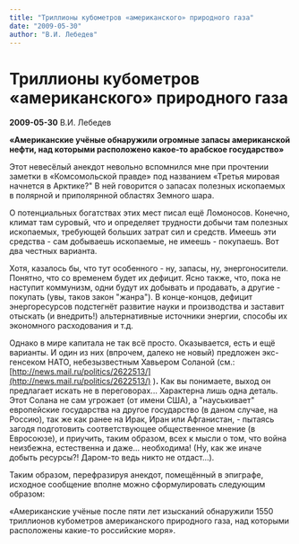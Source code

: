 ```yaml
---
title: "Триллионы кубометров «американского» природного газа"
date: "2009-05-30"
author: "В.И. Лебедев"
---
```


# Триллионы кубометров «американского» природного газа

**2009-05-30** В.И. Лебедев

**«Американские учёные обнаружили огромные запасы американской нефти, над которыми расположено какое-то арабское государство»**

Этот невесёлый анекдот невольно вспомнился мне при прочтении заметки в «Комсомольской правде» под названием «Третья мировая начнется в Арктике?" В ней говорится о запасах полезных ископаемых в полярной и приполярнной областях Земного шара.

О потенциальных богатствах этих мест писал ещё Ломоносов. Конечно, климат там суровый, что и определяет трудности добычи там полезных ископаемых, требующей больших затрат сил и средств. Имеешь эти средства - сам добываешь ископаемые, не имеешь - покупаешь. Вот два честных варианта.

Хотя, казалось бы, что тут особенного - ну, запасы, ну, энергоносители. Понятно, что со временем будет их дефицит. Ясно также, что, пока не наступит коммунизм, одни будут их добывать и продавать, а другие - покупать (увы, таков закон "жанра"). В конце-концов, дефицит энергоресурсов подстегнёт развитие науки и производства и заставит отыскать (и внедрить!) альтернативные источники энергии, способы их экономного расходования и т.д.

Однако в мире капитала не так всё просто. Оказывается, есть и ещё варианты. И один из них (впрочем, далеко не новый) предложен экс-генсеком НАТО, небезызвестным Хавьером Соланой (см.: [http://news.mail.ru/politics/2622513/](http://news.mail.ru/politics/2622513/) )**.** Как вы понимаете, выход он предлагает искать не в переговорах... Характерна лишь одна деталь. Этот Солана не сам угрожает (от имени США), а "науськивает" европейские государства на другое государство (в даном случае, на Россию), так же как ранее на Ирак, Иран или Афганистан, - пытаясь загодя подготовить соответствующее общественное мнение (в Евросоюзе), и приучить, таким образом, всех к мысли о том, что война неизбежна, естественна и даже... необходима! (Ну, как же иначе добыть ресурсы?! Даром-то ведь никто не отдаст...).

Таким образом, перефразируя анекдот, помещённый в эпиграфе, исходное сообщение вполне можно сформулировать следующим образом:

«Американские учёные после пяти лет изысканий обнаружили 1550 триллионов кубометров американского природного газа, над которыми расположены какие-то российские моря».